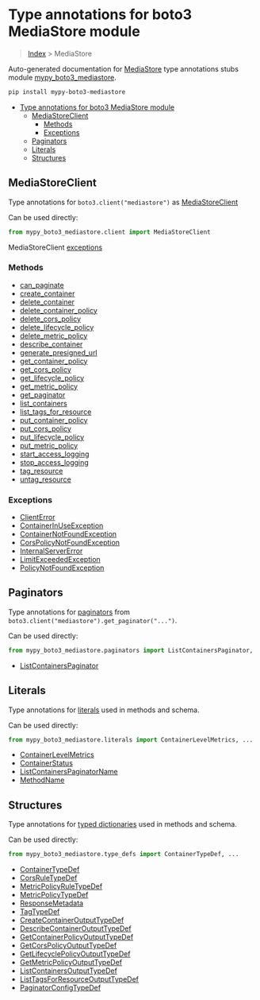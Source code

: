 # Type annotations for boto3 MediaStore module

> [Index](../index.md) > MediaStore

Auto-generated documentation for [MediaStore](https://boto3.amazonaws.com/v1/documentation/api/latest/reference/services/mediastore.html#MediaStore)
type annotations stubs module [mypy_boto3_mediastore](https://pypi.org/project/mypy-boto3-mediastore/).

```bash
pip install mypy-boto3-mediastore
```

- [Type annotations for boto3 MediaStore module](#type-annotations-for-boto3-mediastore-module)
  - [MediaStoreClient](#mediastoreclient)
    - [Methods](#methods)
    - [Exceptions](#exceptions)
  - [Paginators](#paginators)
  - [Literals](#literals)
  - [Structures](#structures)

## MediaStoreClient

Type annotations for  `boto3.client("mediastore")` as [MediaStoreClient](./client.md)

Can be used directly:

```python
from mypy_boto3_mediastore.client import MediaStoreClient
```


MediaStoreClient [exceptions](./client.md#exceptions)



### Methods
- [can_paginate](./client.md#can-paginate)
- [create_container](./client.md#create-container)
- [delete_container](./client.md#delete-container)
- [delete_container_policy](./client.md#delete-container-policy)
- [delete_cors_policy](./client.md#delete-cors-policy)
- [delete_lifecycle_policy](./client.md#delete-lifecycle-policy)
- [delete_metric_policy](./client.md#delete-metric-policy)
- [describe_container](./client.md#describe-container)
- [generate_presigned_url](./client.md#generate-presigned-url)
- [get_container_policy](./client.md#get-container-policy)
- [get_cors_policy](./client.md#get-cors-policy)
- [get_lifecycle_policy](./client.md#get-lifecycle-policy)
- [get_metric_policy](./client.md#get-metric-policy)
- [get_paginator](./client.md#get-paginator)
- [list_containers](./client.md#list-containers)
- [list_tags_for_resource](./client.md#list-tags-for-resource)
- [put_container_policy](./client.md#put-container-policy)
- [put_cors_policy](./client.md#put-cors-policy)
- [put_lifecycle_policy](./client.md#put-lifecycle-policy)
- [put_metric_policy](./client.md#put-metric-policy)
- [start_access_logging](./client.md#start-access-logging)
- [stop_access_logging](./client.md#stop-access-logging)
- [tag_resource](./client.md#tag-resource)
- [untag_resource](./client.md#untag-resource)




### Exceptions
- [ClientError](./client.md#clienterror)
- [ContainerInUseException](./client.md#containerinuseexception)
- [ContainerNotFoundException](./client.md#containernotfoundexception)
- [CorsPolicyNotFoundException](./client.md#corspolicynotfoundexception)
- [InternalServerError](./client.md#internalservererror)
- [LimitExceededException](./client.md#limitexceededexception)
- [PolicyNotFoundException](./client.md#policynotfoundexception)






## Paginators

Type annotations for [paginators](./paginators.md) from `boto3.client("mediastore").get_paginator("...")`.

Can be used directly:

```python
from mypy_boto3_mediastore.paginators import ListContainersPaginator, ...
```

- [ListContainersPaginator](./paginators.md#listcontainerspaginator)






## Literals

Type annotations for [literals](./literals.md) used in methods and schema.

Can be used directly:

```python
from mypy_boto3_mediastore.literals import ContainerLevelMetrics, ...
```

- [ContainerLevelMetrics](./literals.md#containerlevelmetrics)
- [ContainerStatus](./literals.md#containerstatus)
- [ListContainersPaginatorName](./literals.md#listcontainerspaginatorname)
- [MethodName](./literals.md#methodname)




## Structures


Type annotations for [typed dictionaries](./type_defs.md) used in methods and schema.

Can be used directly:

```python
from mypy_boto3_mediastore.type_defs import ContainerTypeDef, ...
```

- [ContainerTypeDef](./type_defs.md#containertypedef)
- [CorsRuleTypeDef](./type_defs.md#corsruletypedef)
- [MetricPolicyRuleTypeDef](./type_defs.md#metricpolicyruletypedef)
- [MetricPolicyTypeDef](./type_defs.md#metricpolicytypedef)
- [ResponseMetadata](./type_defs.md#responsemetadata)
- [TagTypeDef](./type_defs.md#tagtypedef)
- [CreateContainerOutputTypeDef](./type_defs.md#createcontaineroutputtypedef)
- [DescribeContainerOutputTypeDef](./type_defs.md#describecontaineroutputtypedef)
- [GetContainerPolicyOutputTypeDef](./type_defs.md#getcontainerpolicyoutputtypedef)
- [GetCorsPolicyOutputTypeDef](./type_defs.md#getcorspolicyoutputtypedef)
- [GetLifecyclePolicyOutputTypeDef](./type_defs.md#getlifecyclepolicyoutputtypedef)
- [GetMetricPolicyOutputTypeDef](./type_defs.md#getmetricpolicyoutputtypedef)
- [ListContainersOutputTypeDef](./type_defs.md#listcontainersoutputtypedef)
- [ListTagsForResourceOutputTypeDef](./type_defs.md#listtagsforresourceoutputtypedef)
- [PaginatorConfigTypeDef](./type_defs.md#paginatorconfigtypedef)
